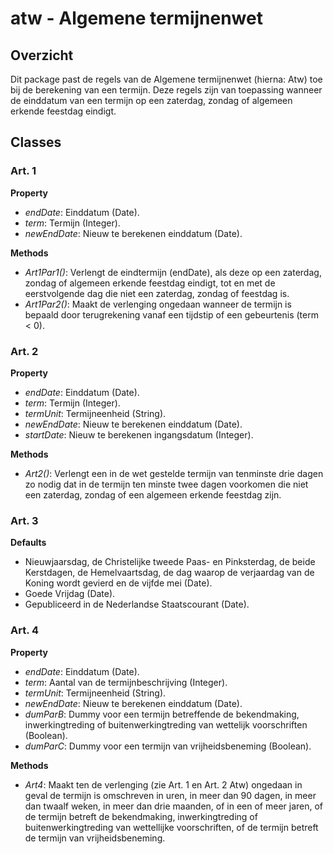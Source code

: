 # atw - Algemene termijnenwet
## Overzicht
Dit package past de regels van de Algemene termijnenwet (hierna: Atw) toe bij de berekening van een termijn. Deze regels zijn van toepassing wanneer de einddatum van een termijn op een zaterdag, zondag of algemeen erkende feestdag eindigt.

## Classes
### Art. 1
**Property**
- _endDate_: Einddatum (Date).
- _term_: Termijn (Integer).
- _newEndDate_: Nieuw te berekenen einddatum (Date).

**Methods**
- _Art1Par1()_: Verlengt de eindtermijn (endDate), als deze op een zaterdag, zondag of algemeen erkende feestdag eindigt, tot en met de eerstvolgende dag die niet een zaterdag, zondag of feestdag is.
- _Art1Par2()_: Maakt de verlenging ongedaan wanneer de termijn is bepaald door terugrekening vanaf een tijdstip of een gebeurtenis (term < 0).

### Art. 2 
**Property**
- _endDate_: Einddatum (Date).
- _term_: Termijn (Integer).
- _termUnit_: Termijneenheid (String).
- _newEndDate_: Nieuw te berekenen einddatum (Date).
- _startDate_: Nieuw te berekenen ingangsdatum (Integer).

**Methods**
- _Art2()_: Verlengt een in de wet gestelde termijn van tenminste drie dagen zo nodig dat in de termijn ten minste twee dagen voorkomen die niet een zaterdag, zondag of een algemeen erkende feestdag zijn.

### Art. 3
**Defaults**
- Nieuwjaarsdag, de Christelijke tweede Paas- en Pinksterdag, de beide Kerstdagen, de Hemelvaartsdag, de dag waarop de verjaardag van de Koning wordt gevierd en de vijfde mei (Date).
- Goede Vrijdag (Date).
- Gepubliceerd in de Nederlandse Staatscourant (Date).

### Art. 4
**Property**
- _endDate_: Einddatum (Date).
- _term_: Aantal van de termijnbeschrijving (Integer).
- _termUnit_: Termijneenheid (String).
- _newEndDate_: Nieuw te berekenen einddatum (Date).
- _dumParB_: Dummy voor een termijn betreffende de bekendmaking, inwerkingtreding of buitenwerkingtreding van wettelijk voorschriften (Boolean).
- _dumParC_: Dummy voor een termijn van vrijheidsbeneming (Boolean).

**Methods**
- _Art4_: Maakt ten de verlenging (zie Art. 1 en Art. 2 Atw) ongedaan in geval de termijn is omschreven in uren, in meer dan 90 dagen, in meer dan twaalf weken, in meer dan drie maanden, of in een of meer jaren, of de termijn betreft de bekendmaking, inwerkingtreding of buitenwerkingtreding van wettellijke voorschriften, of de termijn betreft de termijn van vrijheidsbeneming.

